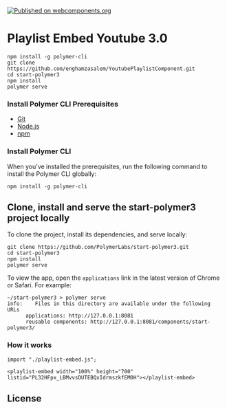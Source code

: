 [![Published on webcomponents.org](https://img.shields.io/badge/webcomponents.org-published-blue.svg)](https://www.webcomponents.org/element/owner/my-element)

# Playlist Embed Youtube 3.0

```
npm install -g polymer-cli
git clone https://github.com/enghamzasalem/YoutubePlaylistComponent.git
cd start-polymer3
npm install
polymer serve
```

### Install Polymer CLI Prerequisites

- [Git](https://git-scm.com/download/)
- [Node.js](https://nodejs.org/en/)
- [npm](https://www.npmjs.com/)

<a name="installcli"></a>

### Install Polymer CLI

When you've installed the prerequisites, run the following command to install the Polymer CLI globally:

```
npm install -g polymer-cli
```

<a name="clone"></a>

## Clone, install and serve the start-polymer3 project locally

To clone the project, install its dependencies, and serve locally:

```
git clone https://github.com/PolymerLabs/start-polymer3.git
cd start-polymer3
npm install
polymer serve
```

To view the app, open the `applications` link in the latest version of Chrome or Safari. For example:

```
~/start-polymer3 > polymer serve
info:    Files in this directory are available under the following URLs
      applications: http://127.0.0.1:8081
      reusable components: http://127.0.0.1:8081/components/start-polymer3/
```

### How it works

```
import "./playlist-embed.js";
```

```
<playlist-embed width="100%" height="700" listid="PL32HFpx_LBMvvsDUTEBQxIdrmszkfEM0H"></playlist-embed>
```
## License
